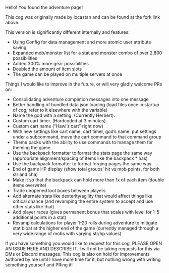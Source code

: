 Hello! You found the adventure page!

This cog was originally made by locastan and can be found at the fork link above.


This version is significantly different internally and features:

* Using Config for data management and more atomic user attribute saving
* Expanded mob/monster list for a stat and monster combo of over 2,800 possibilities
* Added 300% more gear possibilities
* Doubled the amount of item slots
* The game can be played on multiple servers at once


Things I would like to improve in the future, or will very gladly welcome PRs on:

* Consolidating adventure completion messages into one message
* Better handling of bundled data json loading (load files once in startup of cog, refer to it elsewhere with the variable)
* Name the god with a setting. (Currently Herbert).
* Custom cart timer. (Hardcoded at 3 minutes)
* Custom cart name (“Hawl’s cart” right now)
* With new settings like cart name, cart timer, god’s name: put settings under a subcommand, move the cart command to that command group
* Theme packs with the ability to use commands to manage them for theming the game.
* Use the backpack formatter to format the stats page the same way (appropriate alignment/spacing of items like the backpack * has)
* Use the backpack formatter to format forging pages the same way
* End of game HP display (show total groups’ hit vs mob points, for both str and cha)
* Make it so that the backpack can hold more than 1x of each item (double items overwrite)
* Trade unopened loot boxes between players
* Add alternate stats like dexterity/agility that would affect things like critical chance (and revamping the entire system to accept and use other stats like that)
* Add player races (gives permanent bonus that scales with level for 1-5 additional points in a stat)
* Revamp calculations for player 1-20 rolls during adventure to mitigate stat bloat at the higher end of the game (currently managed through a very wide range of mobs with varying str/hp values)

If you have something you would like to request for this cog, PLEASE OPEN AN ISSUE HERE AND DESCRIBE IT. I will not be taking requests for this via DMs or Discord messages. This cog is also on hold for improvements authored by me until I have more time for it, but nothing wrong with writing something yourself and PRing it!
